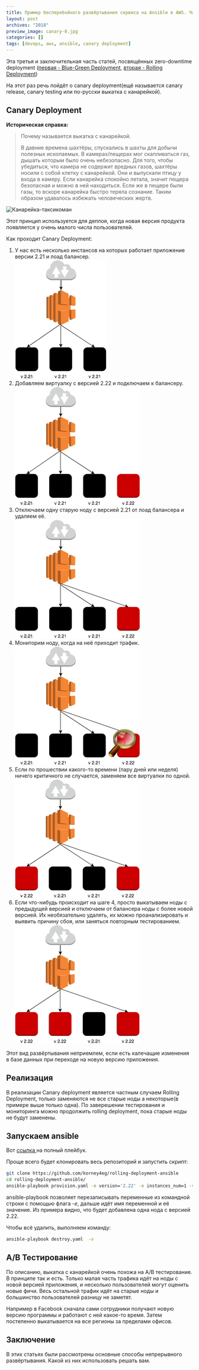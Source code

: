 ```yaml
---
title: Пример бесперебойного развёртывания сервиса на Ansible в AWS. Часть 3. Canary Deployment
layout: post
archives: "2018"
preview_image: canary-0.jpg
categories: []
tags: [devops, aws, ansible, canary deployment]
---
```


Эта третья и заключительная часть статей, посвящённых zero-downtime deployment ([первая - Blue-Green Deployment](/2018/11/11/blue-green-deployment-with-anisble-with-aws.html), [вторая - Rolling Deployment](/2018/11/18/rolling-deployment-with-anisble-with-aws.html))

На этот раз речь пойдёт о canary deployment(ещё называется canary release, canary testing или по-русски выкатка c канарейкой).
<!--more-->

## Canary Deployment

**Историческая справка:**

> Почему называется выкатка c канарейкой.
>
> В давние времена шахтёры, спускались в шахты для добычи полезных ископаемых. В камерах/пещерах мог скапливаться газ, дышать которым было очень небезопасно. Для того, чтобы убедиться, что камера не содержит вредных газов, шахтёры носили с собой клетку с канарейкой. Они и выпускали птицу у входа в камеру. Если канарейка спокойно летала, значит пещера безопасная и можно в ней находиться. Если же в пещере были газы, то вскоре канарейка быстро теряла сознание. Таким образом удавалось избежать человеческих жертв.

![Канарейка-таксикоман](canary-0.jpg)

Этот принцип используется для деплоя, когда новая версия продукта появляется у очень малого числа пользователей.

Как проходит Canary Deployment:

1. У нас есть несколько инстансов на которых работает приложение версии 2.21 и лоад балансер.<br>
![canary-1](canary-1.png)
2. Добавляем виртуалку с версией 2.22 и подключаем к балансеру.<br>
![canary-2](canary-2.png)
3. Отключаем одну старую ноду с версией 2.21 от лоад балансера и удаляем её.<br>
![canary-3](canary-3.png)
4. Мониторим ноду, когда на неё приходит трафик.<br>
![canary-4](canary-3.1.png)
5. Если по прошествии какого-то времени (пару дней или неделя) ничего критичного не случается, заменяем все виртуалки по одной.<br>
![canary-5](canary-5.png)
6. Если что-нибудь происходит на шаге 4, просто выкатываем ноды с предыдущей версией и отключаем от балансера ноды с более новой версией. Их необязательно удалять, их можно проанализировать и выявить причину сбоя, или заняться повторным тестированием.<br>
![canary-6](canary-6.png)

Этот вид развёртывания неприемлем, если есть калечащие изменения в базе данных при переходе на новую версию приложения.



## Реализация

В реализации Canary deployment является частным случаем Rolling Deployment, только заменяются не все старые ноды а некоторые(в примере выше только одна). По заверешении тестирования и мониторинга можно продолжить rolling deployment, пока старые ноды не будут заменены.

## Запускаем ansible

Вот [ ссылка ](https://github.com/korney4eg/rolling-deployment-ansible) на полный плейбук.

Проще всего будет клонировать весь репозиторий и запустить скрипт:
```bash
git clone https://github.com/korney4eg/rolling-deployment-ansible
cd rolling-deployment-ansible/
ansible-playbook provision.yaml -e version='2.22' -e instances_num=1 -v
```

ansible-playbook позволяет перезаписывать переменные из командной строки с помощью флага _-e_, дальше идёт имя переменной и её значение. Из примера видно, что будет добавлена одна нода с версией 2.22.

Чтобы всё удалить, выполняем команду:
```bash
ansible-playbook destroy.yaml  -v
```

## A/B Тестирование

По описанию, выкатка c канарейкой очень похожа на A/B тестирование. В принципе так и есть. Только малая часть трафика идёт на ноды с новой версией приложения, и несколько пользователей могут оценить новые фичи. Весь остальной трафик идёт на старые ноды и большинство пользователей разницу не заметят. 

Например в Facebook сначала сами сотрудники получают новую версию программы и работают с ней какое-то время. Затем постепенно выкатывается на все регионы за пределами офисов.

## Заключение

В этих статьях были рассмотрены основные способы непрерывного развёртывания. Какой из них использовать решать вам.
